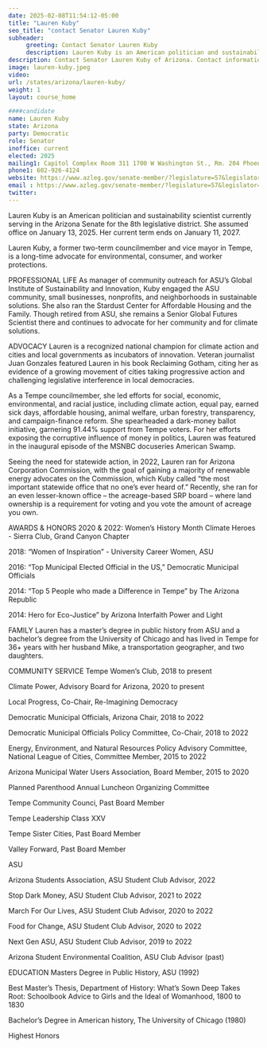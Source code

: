 ```yaml
---
date: 2025-02-08T11:54:12-05:00
title: "Lauren Kuby"
seo_title: "contact Senator Lauren Kuby"
subheader:
     greeting: Contact Senator Lauren Kuby
     description: Lauren Kuby is an American politician and sustainability scientist currently serving in the Arizona Senate for the 8th legislative district. She assumed office on January 13, 2025. Her current term ends on January 11, 2027.
description: Contact Senator Lauren Kuby of Arizona. Contact information for Lauren Kuby includes email address, phone number, and mailing address.
image: lauren-kuby.jpeg
video:
url: /states/arizona/lauren-kuby/
weight: 1
layout: course_home

####candidate
name: Lauren Kuby
state: Arizona
party: Democratic
role: Senator
inoffice: current
elected: 2025
mailing1: Capitol Complex Room 311 1700 W Washington St., Rm. 204 Phoenix, AZ 85007-2890
phone1: 602-926-4124
website: https://www.azleg.gov/senate-member/?legislature=57&legislator=2390/
email : https://www.azleg.gov/senate-member/?legislature=57&legislator=2390/
twitter: 
---
```

Lauren Kuby is an American politician and sustainability scientist currently serving in the Arizona Senate for the 8th legislative district. She assumed office on January 13, 2025. Her current term ends on January 11, 2027.

Lauren Kuby, a former two-term councilmember and vice mayor in Tempe, is a long-time advocate for environmental, consumer, and worker protections.

PROFESSIONAL LIFE
As manager of community outreach for ASU’s Global Institute of Sustainability and Innovation, Kuby engaged the ASU community, small businesses, nonprofits, and neighborhoods in sustainable solutions. She also ran the Stardust Center for Affordable Housing and the Family. Though retired from ASU, she remains a Senior Global Futures Scientist there and continues to advocate for her community and for climate solutions.

ADVOCACY
Lauren is a recognized national champion for climate action and cities and local governments as incubators of innovation. Veteran journalist Juan Gonzales featured Lauren in his book Reclaiming Gotham, citing her as evidence of a growing movement of cities taking progressive action and challenging legislative interference in local democracies.

As a Tempe councilmember, she led efforts for social, economic, environmental, and racial justice, including climate action, equal pay, earned sick days, affordable housing, animal welfare, urban forestry, transparency, and campaign-finance reform. She spearheaded a dark-money ballot initiative, garnering 91.44% support from Tempe voters. For her efforts exposing the corruptive influence of money in politics, Lauren was featured in the inaugural episode of the MSNBC docuseries American Swamp.

Seeing the need for statewide action, in 2022, Lauren ran for Arizona Corporation Commission, with the goal of gaining  a majority of renewable energy advocates on the Commission, which Kuby called “the most important statewide office that no one’s ever heard of.” Recently, she ran for an even lesser-known office – the acreage-based SRP board – where land ownership is a requirement for voting and you vote the amount of acreage you own.

AWARDS & HONORS
2020 & 2022: Women’s History Month Climate Heroes - Sierra Club, Grand Canyon Chapter

2018: “Women of Inspiration” - University Career Women, ASU

2016: “Top Municipal Elected Official in the US,” Democratic Municipal Officials 

2014: “Top 5 People who made a Difference in Tempe” by The Arizona Republic

2014: Hero for Eco-Justice” by Arizona Interfaith Power and Light

FAMILY
Lauren has a master’s degree in public history from ASU and a bachelor’s degree from the University of Chicago and has lived in Tempe for 36+ years with her husband Mike, a transportation geographer, and two daughters.

COMMUNITY SERVICE 
Tempe Women’s Club, 2018 to present

Climate Power, Advisory Board for Arizona, 2020 to present

Local Progress, Co-Chair, Re-Imagining Democracy

Democratic Municipal Officials, Arizona Chair, 2018 to 2022

Democratic Municipal Officials Policy Committee,  Co-Chair, 2018 to 2022

Energy, Environment, and Natural Resources Policy Advisory Committee, 
National League of Cities, Committee Member, 2015 to 2022

Arizona Municipal Water Users Association, Board Member, 2015 to 2020

Planned Parenthood Annual Luncheon Organizing Committee

Tempe Community Counci, Past Board Member

Tempe Leadership Class XXV

Tempe Sister Cities, Past Board Member

Valley Forward, Past Board Member

ASU

Arizona Students Association, ASU Student Club Advisor, 2022 

Stop Dark Money, ASU Student Club Advisor, 2021 to 2022

March For Our Lives, ASU Student Club Advisor, 2020 to 2022

Food for Change, ASU Student Club Advisor, 2020 to 2022

Next Gen ASU, ASU Student Club Advisor, 2019 to 2022 

Arizona Student Environmental Coalition, ASU Club Advisor (past)

EDUCATION
Masters Degree in Public History, ASU (1992)

Best Master’s Thesis, Department of History: What’s Sown Deep Takes Root: Schoolbook Advice to Girls and the Ideal of Womanhood, 1800 to 1830

Bachelor’s Degree in American history, The University of Chicago (1980)

Highest Honors
